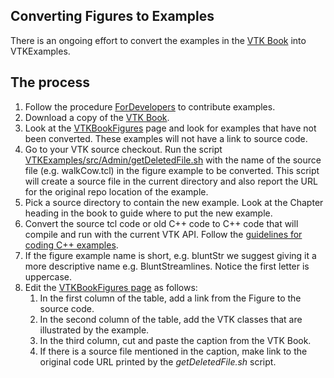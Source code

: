 ## Converting Figures to Examples

There is an ongoing effort to convert the examples in the [VTK Book](http://www.kitware.com/products/books/VTKTextbook.pdf) into VTKExamples.

## The process

1. Follow the procedure [ForDevelopers](../ForDevelopers) to contribute examples.
2. Download a copy of the [VTK Book](http://www.kitware.com/products/books/VTKTextbook.pdf).
3. Look at the [VTKBookFigures](../../VTKBookFigures) page and look for examples that have not been converted. These examples will not have a link to source code.
4. Go to your VTK source checkout. Run the script [VTKExamples/src/Admin/getDeletedFile.sh](https://github.com/ajpmaclean/VTKEx/blob/master/src/Admin/getDeletedFile.sh) with the name of the source file (e.g. walkCow.tcl) in the figure example to be converted. This script will create a source file in the current directory and also report the URL for the original repo location of the example.
5. Pick a source directory to contain the new example. Look at the Chapter heading in the book to guide where to put the new example.
6. Convert the source tcl code or old C++ code to C++ code that will compile and run with the current VTK API. Follow the [guidelines for coding C++ examples](../Guidelines).
7. If the figure example name is short, e.g. bluntStr we suggest giving it a more descriptive name e.g. BluntStreamlines. Notice the first letter is uppercase.
7. Edit the [VTKBookFigures page](../../VTKBookFigures) as follows:
    1. In the first column of the table, add a link from the Figure to the source code.
    2. In the second column of the table, add the VTK classes that are illustrated by the example.
    3. In the third column, cut and paste the caption from the VTK Book.
    4. If there is a source file mentioned in the caption, make link to the original code URL printed by the *getDeletedFile.sh* script.
